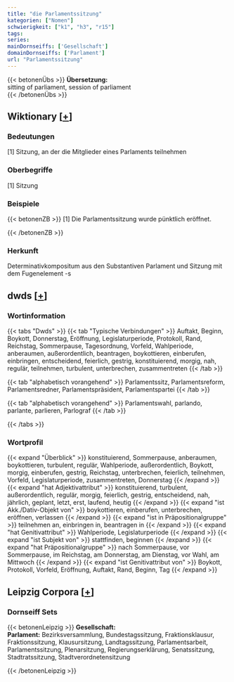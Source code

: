 ```yaml
---
title: "die Parlamentssitzung"
kategorien: ["Nomen"]
schwierigkeit: ["k1", "h3", "r15"]
tags:
series:
mainDornseiffs: ['Gesellschaft']
domainDornseiffs: ['Parlament']
url: "Parlamentssitzung"
---
```


{{< betonenÜbs >}}
**Übersetzung:**  
sitting of parliament, session of parliament  
{{< /betonenÜbs >}}

## Wiktionary [[+](https://de.wiktionary.org/wiki/Parlamentssitzung)]

### Bedeutungen
[1] Sitzung, an der die Mitglieder eines Parlaments teilnehmen  

### Oberbegriffe
[1] Sitzung  

### Beispiele
{{< betonenZB >}}
[1] Die Parlamentssitzung wurde pünktlich eröffnet.  

{{< /betonenZB >}}
### Herkunft
Determinativkompositum aus den Substantiven Parlament und Sitzung mit dem Fugenelement -s  



## dwds [[+](https://www.dwds.de/wb/Parlamentssitzung)]

### Wortinformation
{{< tabs "Dwds" >}}
{{< tab "Typische Verbindungen" >}}
Auftakt, Beginn, Boykott, Donnerstag, Eröffnung, Legislaturperiode, Protokoll, Rand, Reichstag, Sommerpause, Tagesordnung, Vorfeld, Wahlperiode, anberaumen, außerordentlich, beantragen, boykottieren, einberufen, einbringen, entscheidend, feierlich, gestrig, konstituierend, morgig, nah, regulär, teilnehmen, turbulent, unterbrechen, zusammentreten
{{< /tab >}}

{{< tab "alphabetisch vorangehend" >}}
Parlamentssitz, Parlamentsreform, Parlamentsredner, Parlamentspräsident, Parlamentspartei
{{< /tab >}}

{{< tab "alphabetisch vorangehend" >}}
Parlamentswahl, parlando, parlante, parlieren, Parlograf
{{< /tab >}}

{{< /tabs >}}

### Wortprofil
{{< expand "Überblick" >}} konstituierend, Sommerpause, anberaumen, boykottieren, turbulent, regulär, Wahlperiode, außerordentlich, Boykott, morgig, einberufen, gestrig, Reichstag, unterbrechen, feierlich, teilnehmen, Vorfeld, Legislaturperiode, zusammentreten, Donnerstag {{< /expand >}}
{{< expand "hat Adjektivattribut" >}} konstituierend, turbulent, außerordentlich, regulär, morgig, feierlich, gestrig, entscheidend, nah, jährlich, geplant, letzt, erst, laufend, heutig {{< /expand >}}
{{< expand "ist Akk./Dativ-Objekt von" >}} boykottieren, einberufen, unterbrechen, eröffnen, verlassen {{< /expand >}}
{{< expand "ist in Präpositionalgruppe" >}} teilnehmen an, einbringen in, beantragen in {{< /expand >}}
{{< expand "hat Genitivattribut" >}} Wahlperiode, Legislaturperiode {{< /expand >}}
{{< expand "ist Subjekt von" >}} stattfinden, beginnen {{< /expand >}}
{{< expand "hat Präpositionalgruppe" >}} nach Sommerpause, vor Sommerpause, im Reichstag, am Donnerstag, am Dienstag, vor Wahl, am Mittwoch {{< /expand >}}
{{< expand "ist Genitivattribut von" >}} Boykott, Protokoll, Vorfeld, Eröffnung, Auftakt, Rand, Beginn, Tag {{< /expand >}}

## Leipzig Corpora [[+](https://corpora.uni-leipzig.de/en/res?word=Parlamentssitzung&corpusId=deu_newscrawl-public_2018)]

### Dornseiff Sets
{{< betonenLeipzig >}}
**Gesellschaft:**  
**Parlament:** Bezirksversammlung, Bundestagssitzung, Fraktionsklausur, Fraktionssitzung, Klausursitzung, Landtagssitzung, Parlamentsarbeit, Parlamentssitzung, Plenarsitzung, Regierungserklärung, Senatssitzung, Stadtratssitzung, Stadtverordnetensitzung  

{{< /betonenLeipzig >}}
